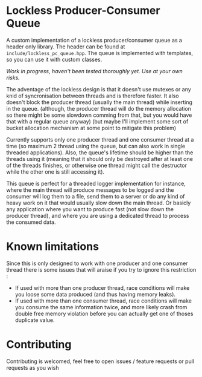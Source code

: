 # Lockless Producer-Consumer Queue
A custom implementation of a lockless producer/consumer queue as a header 
only library. The header can be found at `include/lockless_pc_queue.hpp`.
The queue is implemented with templates, so you can use it with custom classes.

*Work in progress, haven't been tested thoroughly yet. Use at your own risks.*

The adventage of the lockless design is that it doesn't use mutexes or any knid 
of syncronisation between threads and is therefore faster. It also doesn't block
the producer thread (usually the main thread) while inserting in the queue. 
(although, the producer thread will do the memory allocation  so there might be 
some slowdown comming from that, but you would have that with a regular queue 
anyway) (but maybe I'll implement some sort of bucket allocation mechanism at 
some point to mitigate this problem)

Currently supports only one producer thread and one consumer thread at a time 
(so maximum 2 thread using the queue, but can also work in single threaded 
applications). Also, the queue's lifetime should be higher than the threads 
using it (meaning that it should only be destroyed after at least one of the 
threads finishes, or otherwise one thread might call the destructor while the
other one is still accessing it).

This queue is perfect for a threaded logger implementation for instance, where 
the main thread will produce messages to be logged and the consumer will log
them to a file, send them to a server or do any kind of heavy work on it that 
would usually slow down the main thread. Or basicly any application where you 
want to produce fast (not slow down the producer thread), and where you are 
using a dedicated thread to process the consumed data.

# Known limitations
Since this is only designed to work with one producer and one consumer thread 
there is some issues that will araise if you try to ignore this restriction :
- If used with more than one producer thread, race conditions will make you 
loose some data produced (and thus having memory leaks).
- If used with more than one consumer thread, race conditions will make you 
consume the same information twice, and more likely crash from double free 
memory violation before you can actually get one of thoses duplicate value.

# Contributing
Contributing is welcomed, feel free to open issues / feature requests or pull 
requests as you wish

